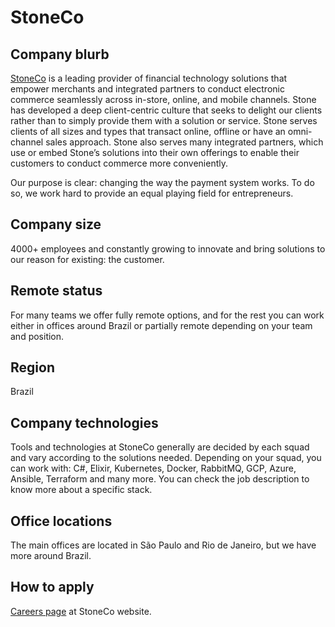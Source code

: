 # StoneCo

## Company blurb

[StoneCo](https://www.stone.co/) is a leading provider of financial technology solutions that empower merchants and integrated partners to conduct electronic commerce seamlessly across in-store, online, and mobile channels. Stone has developed a deep client-centric culture that seeks to delight our clients rather than to simply provide them with a solution or service. Stone serves clients of all sizes and types that transact online, offline or have an omni-channel sales approach. Stone also serves many integrated partners, which use or embed Stone’s solutions into their own offerings to enable their customers to conduct commerce more conveniently.

Our purpose is clear: changing the way the payment system works. To do so, we work hard to provide an equal playing field for entrepreneurs.

## Company size

4000+ employees and constantly growing to innovate and bring solutions to our reason for existing: the customer.

## Remote status

For many teams we offer fully remote options, and for the rest you can work either in offices around Brazil or partially remote depending on your team and position.

## Region

Brazil

## Company technologies

Tools and technologies at StoneCo generally are decided by each squad and vary according to the solutions needed. Depending on your squad, you can work with: C#, Elixir, Kubernetes, Docker, RabbitMQ, GCP, Azure, Ansible, Terraform and many more. You can check the job description to know more about a specific stack.

## Office locations

The main offices are located in São Paulo and Rio de Janeiro, but we have more around Brazil.

## How to apply

[Careers page](https://www.stone.co/careers.html) at StoneCo website.
